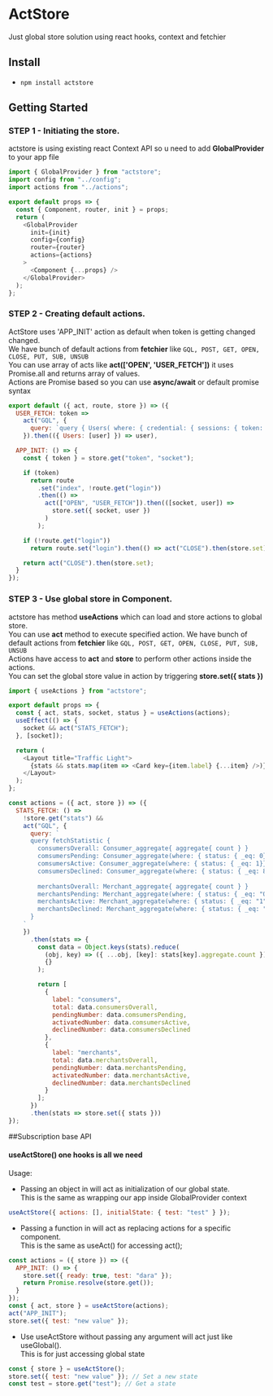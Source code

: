 # ActStore

Just global store solution using react hooks, context and fetchier

## Install

- `npm install actstore`

## Getting Started

### STEP 1 - Initiating the store.

actstore is using existing react Context API so u need to add **GlobalProvider** to your app file

```javascript
import { GlobalProvider } from "actstore";
import config from "../config";
import actions from "../actions";

export default props => {
  const { Component, router, init } = props;
  return (
    <GlobalProvider
      init={init}
      config={config}
      router={router}
      actions={actions}
    >
      <Component {...props} />
    </GlobalProvider>
  );
};
```

### STEP 2 - Creating default actions.

ActStore uses 'APP_INIT' action as default when token is getting changed changed.  
We have bunch of default actions from **fetchier** like `GQL, POST, GET, OPEN, CLOSE, PUT, SUB, UNSUB`  
You can use array of acts like **act(['OPEN', 'USER_FETCH'])** it uses Promise.all and returns array of values.  
Actions are Promise based so you can use **async/await** or default promise syntax

```javascript
export default ({ act, route, store }) => ({
  USER_FETCH: token =>
    act("GQL", {
      query: `query { Users( where: { credential: { sessions: { token: {_eq: "${token}"}} }}) { id role name photo } }`
    }).then(({ Users: [user] }) => user),

  APP_INIT: () => {
    const { token } = store.get("token", "socket");

    if (token)
      return route
        .set("index", !route.get("login"))
        .then(() =>
          act(["OPEN", "USER_FETCH"]).then(([socket, user]) =>
            store.set({ socket, user })
          )
        );

    if (!route.get("login"))
      return route.set("login").then(() => act("CLOSE").then(store.set));

    return act("CLOSE").then(store.set);
  }
});
```

### STEP 3 - Use global store in Component.

actstore has method **useActions** which can load and store actions to global store.  
You can use **act** method to execute specified action. We have bunch of default actions from **fetchier** like `GQL, POST, GET, OPEN, CLOSE, PUT, SUB, UNSUB`  
Actions have access to **act** and **store** to perform other actions inside the actions.  
You can set the global store value in action by triggering **store.set({ stats })**

```javascript
import { useActions } from "actstore";

export default props => {
  const { act, stats, socket, status } = useActions(actions);
  useEffect(() => {
    socket && act("STATS_FETCH");
  }, [socket]);

  return (
    <Layout title="Traffic Light">
      {stats && stats.map(item => <Card key={item.label} {...item} />)}
    </Layout>
  );
};

const actions = ({ act, store }) => ({
  STATS_FETCH: () =>
    !store.get("stats") &&
    act("GQL", {
      query: `
      query fetchStatistic {
        consumersOverall: Consumer_aggregate{ aggregate{ count } }
        comsumersPending: Consumer_aggregate(where: { status: { _eq: 0}}){ aggregate{ count } }
        comsumersActive: Consumer_aggregate(where: { status: { _eq: 1}}){ aggregate{ count } }
        comsumersDeclined: Consumer_aggregate(where: { status: { _eq: 8}}){ aggregate{ count } }
        
        merchantsOverall: Merchant_aggregate{ aggregate{ count } }
        merchantsPending: Merchant_aggregate(where: { status: { _eq: "0"}}){ aggregate{ count } }
        merchantsActive: Merchant_aggregate(where: { status: { _eq: "1"}}){ aggregate{ count } }
        merchantsDeclined: Merchant_aggregate(where: { status: { _eq: "8"}}){ aggregate{ count } }
      }
    `
    })
      .then(stats => {
        const data = Object.keys(stats).reduce(
          (obj, key) => ({ ...obj, [key]: stats[key].aggregate.count }),
          {}
        );

        return [
          {
            label: "consumers",
            total: data.consumersOverall,
            pendingNumber: data.comsumersPending,
            activatedNumber: data.comsumersActive,
            declinedNumber: data.comsumersDeclined
          },
          {
            label: "merchants",
            total: data.merchantsOverall,
            pendingNumber: data.merchantsPending,
            activatedNumber: data.merchantsActive,
            declinedNumber: data.merchantsDeclined
          }
        ];
      })
      .then(stats => store.set({ stats }))
});
```

##Subscription base API

#### useActStore() one hooks is all we need

Usage:

- Passing an object in will act as initialization of our global state.  
  This is the same as wrapping our app inside GlobalProvider context

```javascript
useActStore({ actions: [], initialState: { test: "test" } });
```

- Passing a function in will act as replacing actions for a specific component.  
  This is the same as useAct() for accessing act();

```javascript
const actions = ({ store }) => ({
  APP_INIT: () => {
    store.set({ ready: true, test: "dara" });
    return Promise.resolve(store.get());
  }
});
const { act, store } = useActStore(actions);
act("APP_INIT");
store.set({ test: "new value" });
```

- Use useActStore without passing any argument will act just like useGlobal().  
  This is for just accessing global state

```javascript
const { store } = useActStore();
store.set({ test: "new value" }); // Set a new state
const test = store.get("test"); // Get a state
```
